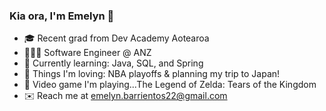 ### Kia ora, I'm Emelyn 👀 

- 🎓 Recent grad from Dev Academy Aotearoa
- 👩🏽‍💻 Software Engineer @ ANZ
- 🌱 Currently learning: Java, SQL, and Spring 
- 💖 Things I'm loving: NBA playoffs & planning my trip to Japan!
- 👾 Video game I'm playing...The Legend of Zelda: Tears of the Kingdom
- ✉️ Reach me at emelyn.barrientos22@gmail.com
